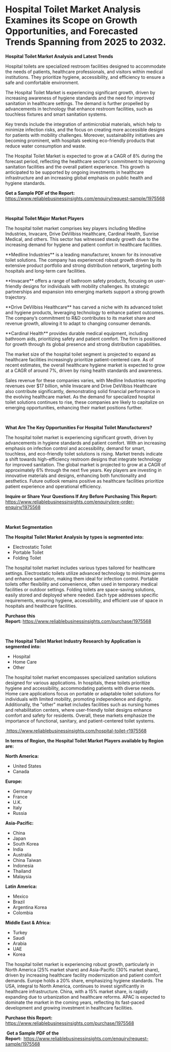 <p><h1>Hospital Toilet Market Analysis Examines its Scope on Growth Opportunities, and Forecasted Trends Spanning from 2025 to 2032.</h1></p><p><strong>Hospital Toilet Market Analysis and Latest Trends</strong></p>
<p><p>Hospital toilets are specialized restroom facilities designed to accommodate the needs of patients, healthcare professionals, and visitors within medical institutions. They prioritize hygiene, accessibility, and efficiency to ensure a safe and comfortable environment.</p><p>The Hospital Toilet Market is experiencing significant growth, driven by increasing awareness of hygiene standards and the need for improved sanitation in healthcare settings. The demand is further propelled by advancements in technology that enhance restroom facilities, such as touchless fixtures and smart sanitation systems. </p><p>Key trends include the integration of antimicrobial materials, which help to minimize infection risks, and the focus on creating more accessible designs for patients with mobility challenges. Moreover, sustainability initiatives are becoming prominent, with hospitals seeking eco-friendly products that reduce water consumption and waste. </p><p>The Hospital Toilet Market is expected to grow at a CAGR of 8% during the forecast period, reflecting the healthcare sector's commitment to improving sanitation facilities and the overall patient experience. This growth is anticipated to be supported by ongoing investments in healthcare infrastructure and an increasing global emphasis on public health and hygiene standards.</p></p>
<p><strong>Get a Sample PDF of the Report:&nbsp;</strong> <a href="https://www.reliablebusinessinsights.com/enquiry/request-sample/1975568?utm_campaign=3259&utm_medium=2&utm_source=Github&utm_content=ia&utm_term=13042025&utm_id=hospital-toilet">https://www.reliablebusinessinsights.com/enquiry/request-sample/1975568</a></p>
<p>&nbsp;</p>
<p><strong>Hospital Toilet Major Market Players</strong></p>
<p><p>The hospital toilet market comprises key players including Medline Industries, Invacare, Drive DeVilbiss Healthcare, Cardinal Health, Sunrise Medical, and others. This sector has witnessed steady growth due to the increasing demand for hygiene and patient comfort in healthcare facilities.</p><p>**Medline Industries** is a leading manufacturer, known for its innovative toilet solutions. The company has experienced robust growth driven by its extensive product portfolio and strong distribution network, targeting both hospitals and long-term care facilities. </p><p>**Invacare** offers a range of bathroom safety products, focusing on user-friendly designs for individuals with mobility challenges. Its strategic partnerships and expansion into emerging markets support a strong growth trajectory. </p><p>**Drive DeVilbiss Healthcare** has carved a niche with its advanced toilet and hygiene products, leveraging technology to enhance patient outcomes. The company’s commitment to R&D contributes to its market share and revenue growth, allowing it to adapt to changing consumer demands.</p><p>**Cardinal Health** provides durable medical equipment, including bathroom aids, prioritizing safety and patient comfort. The firm is positioned for growth through its global presence and strong distribution capabilities.</p><p>The market size of the hospital toilet segment is projected to expand as healthcare facilities increasingly prioritize patient-centered care. As of recent estimates, the overall healthcare hygiene market is expected to grow at a CAGR of around 7%, driven by rising health standards and awareness.</p><p>Sales revenue for these companies varies, with Medline Industries reporting revenues over $17 billion, while Invacare and Drive DeVilbiss Healthcare also contribute significantly, demonstrating solid financial performance in the evolving healthcare market. As the demand for specialized hospital toilet solutions continues to rise, these companies are likely to capitalize on emerging opportunities, enhancing their market positions further.</p></p>
<p>&nbsp;</p>
<p><strong>What Are The Key Opportunities For Hospital Toilet Manufacturers?</strong></p>
<p><p>The hospital toilet market is experiencing significant growth, driven by advancements in hygiene standards and patient comfort. With an increasing emphasis on infection control and accessibility, demand for smart, touchless, and eco-friendly toilet solutions is rising. Market trends indicate a shift towards high-efficiency restroom designs that integrate technology for improved sanitation. The global market is projected to grow at a CAGR of approximately 6% through the next five years. Key players are investing in innovative materials and designs, enhancing both functionality and aesthetics. Future outlook remains positive as healthcare facilities prioritize patient experience and operational efficiency.</p></p>
<p><strong>Inquire or Share Your Questions If Any Before Purchasing This Report:</strong> <a href="https://www.reliablebusinessinsights.com/enquiry/pre-order-enquiry/1975568?utm_campaign=3259&utm_medium=2&utm_source=Github&utm_content=ia&utm_term=13042025&utm_id=hospital-toilet">https://www.reliablebusinessinsights.com/enquiry/pre-order-enquiry/1975568</a></p>
<p>&nbsp;</p>
<p><strong>Market Segmentation</strong></p>
<p><strong>The Hospital Toilet Market Analysis by types is segmented into:</strong></p>
<p><ul><li>Electrostatic Toilet</li><li>Portable Toilet</li><li>Folding Toilet</li></ul></p>
<p><p>The hospital toilet market includes various types tailored for healthcare settings. Electrostatic toilets utilize advanced technology to minimize germs and enhance sanitation, making them ideal for infection control. Portable toilets offer flexibility and convenience, often used in temporary medical facilities or outdoor settings. Folding toilets are space-saving solutions, easily stored and deployed where needed. Each type addresses specific requirements, ensuring hygiene, accessibility, and efficient use of space in hospitals and healthcare facilities.</p></p>
<p><strong>Purchase this Report:&nbsp;</strong><a href="https://www.reliablebusinessinsights.com/purchase/1975568?utm_campaign=3259&utm_medium=2&utm_source=Github&utm_content=ia&utm_term=13042025&utm_id=hospital-toilet">https://www.reliablebusinessinsights.com/purchase/1975568</a></p>
<p>&nbsp;</p>
<p><strong>The Hospital Toilet Market Industry Research by Application is segmented into:</strong></p>
<p><ul><li>Hospital</li><li>Home Care</li><li>Other</li></ul></p>
<p><p>The hospital toilet market encompasses specialized sanitation solutions designed for various applications. In hospitals, these toilets prioritize hygiene and accessibility, accommodating patients with diverse needs. Home care applications focus on portable or adaptable toilet solutions for individuals with limited mobility, promoting independence and dignity. Additionally, the "other" market includes facilities such as nursing homes and rehabilitation centers, where user-friendly toilet designs enhance comfort and safety for residents. Overall, these markets emphasize the importance of functional, sanitary, and patient-centered toilet systems.</p></p>
<p><a href="https://www.reliablebusinessinsights.com/hospital-toilet-r1975568?utm_campaign=3259&utm_medium=2&utm_source=Github&utm_content=ia&utm_term=13042025&utm_id=hospital-toilet">&nbsp;https://www.reliablebusinessinsights.com/hospital-toilet-r1975568</a></p>
<p><strong>In terms of Region, the Hospital Toilet Market Players available by Region are:</strong></p>
<p>
    <p> <strong> North America: </strong>
        <ul>
            <li>United States</li>
            <li>Canada</li>
        </ul>
        </p> 
    <p> <strong> Europe: </strong>
        <ul>
            <li>Germany</li>
            <li>France</li>
            <li>U.K.</li>
            <li>Italy</li>
            <li>Russia</li>
        </ul>
        </p> 
    <p> <strong> Asia-Pacific: </strong>
        <ul>
            <li>China</li>
            <li>Japan</li>
            <li>South Korea</li>
            <li>India</li>
            <li>Australia</li>
            <li>China Taiwan</li>
            <li>Indonesia</li>
            <li>Thailand</li>
            <li>Malaysia</li>
        </ul>
        </p> 
    <p> <strong> Latin America: </strong>
        <ul>
            <li>Mexico</li>
            <li>Brazil</li>
            <li>Argentina Korea</li>
            <li>Colombia</li>
        </ul>
        </p> 
    <p> <strong> Middle East & Africa: </strong>
        <ul>
            <li>Turkey</li>
            <li>Saudi</li>
            <li>Arabia</li>
            <li>UAE</li>
            <li>Korea</li>
        </ul>
    </p>
    </p>
<p><p>The hospital toilet market is experiencing robust growth, particularly in North America (25% market share) and Asia-Pacific (30% market share), driven by increasing healthcare facility modernization and patient comfort demands. Europe holds a 20% share, emphasizing hygiene standards. The USA, integral to North America, continues to invest significantly in healthcare infrastructure. China, with a 15% market share, is rapidly expanding due to urbanization and healthcare reforms. APAC is expected to dominate the market in the coming years, reflecting its fast-paced development and growing investment in healthcare facilities.</p></p>
<p><strong>Purchase this Report: </strong><a href="https://www.reliablebusinessinsights.com/purchase/1975568?utm_campaign=3259&utm_medium=2&utm_source=Github&utm_content=ia&utm_term=13042025&utm_id=hospital-toilet">https://www.reliablebusinessinsights.com/purchase/1975568</a></p>
<p>&nbsp;<strong>Get a Sample PDF of the Report:&nbsp;&nbsp;</strong><a href="https://www.reliablebusinessinsights.com/enquiry/request-sample/1975568?utm_campaign=3259&utm_medium=2&utm_source=Github&utm_content=ia&utm_term=13042025&utm_id=hospital-toilet">https://www.reliablebusinessinsights.com/enquiry/request-sample/1975568</a></p>
<p><strong></strong></p>
<p><p></p><p></p><p></p></p>